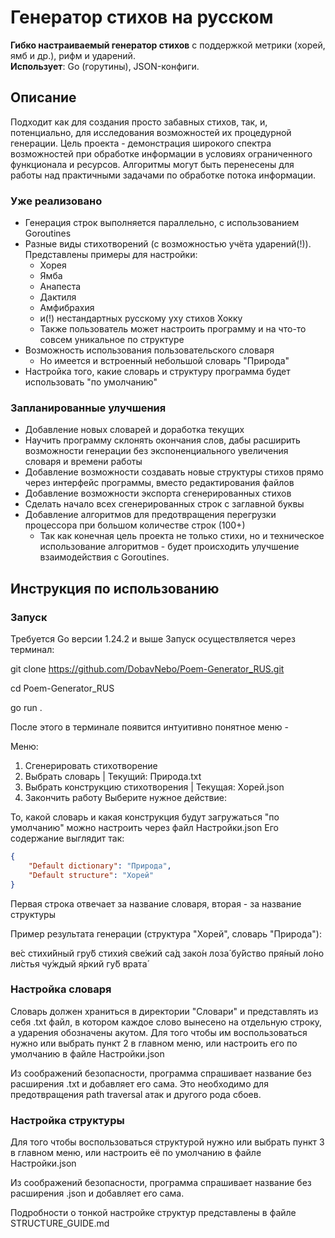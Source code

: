 # Генератор стихов на русском
**Гибко настраиваемый генератор стихов** с поддержкой метрики (хорей, ямб и др.), рифм и ударений.  
**Использует**: Go (горутины), JSON-конфиги. 

## Описание
Подходит как для создания просто забавных стихов, так, и, потенциально, для исследования возможностей их процедурной генерации.
Цель проекта - демонстрация широкого спектра возможностей при обработке информации в условиях ограниченного функционала и ресурсов.
Алгоритмы могут быть перенесены для работы над практичными задачами по обработке потока информации.

### Уже реализовано
- Генерация строк выполняется параллельно, с использованием Goroutines
- Разные виды стихотворений (с возможностью учёта ударений(!)). Представлены примеры для настройки:
    - Хорея
    - Ямба
    - Анапеста
    - Дактиля
    - Амфибрахия
    - и(!) нестандартных русскому уху стихов Хокку
    - Также пользователь может настроить программу и на что-то совсем уникальное по структуре
- Возможность использования пользовательского словаря
    - Но имеется и встроенный небольшой словарь "Природа"
- Настройка того, какие словарь и структуру программа будет использовать "по умолчанию"

### Запланированные улучшения
- Добавление новых словарей и доработка текущих
- Научить программу склонять окончания слов, дабы расширить возможности генерации без экспоненциального увеличения словаря и времени работы
- Добавление возможности создавать новые структуры стихов прямо через интерфейс программы, вместо редактирования файлов
- Добавление возможности экспорта сгенерированных стихов
- Сделать начало всех сгенерированных строк с заглавной буквы
- Добавление алгоритмов для предотвращения перегрузки процессора при большом количестве строк (100+)
    - Так как конечная цель проекта не только стихи, но и техническое использование алгоритмов - будет происходить улучшение взаимодействия с Goroutines.

## Инструкция по использованию
### Запуск
Требуется Go версии 1.24.2 и выше
Запуск осуществляется через терминал:

git clone https://github.com/DobavNebo/Poem-Generator_RUS.git

cd Poem-Generator_RUS

go run .

После этого в терминале появится интуитивно понятное меню -

Меню:
1. Сгенерировать стихотворение
2. Выбрать словарь | Текущий: Природа.txt
3. Выбрать конструкцию стихотворения | Текущая: Хорей.json
4. Закончить работу
Выберите нужное действие:

То, какой словарь и какая конструкция будут загружаться "по умолчанию" можно настроить через файл Настройки.json
Его содержание выглядит так:

```json
{
    "Default dictionary": "Природа",
    "Default structure": "Хорей"
}
```

Первая строка отвечает за название словаря, вторая - за название структуры

Пример результата генерации (структура "Хорей", словарь "Природа"):

ве́с стихи́йный гру́б стихи́я
све́жий са́д зако́н лоза́
бу́йство пря́ный ло́но ли́стья
чу́ждый я́ркий гу́б врата́

### Настройка словаря
Словарь должен храниться в директории "Словари" и представлять из себя .txt файл, в котором каждое слово вынесено на отдельную строку, а ударения обозначены акутом.
Для того чтобы им воспользоваться нужно или выбрать пункт 2 в главном меню, или настроить его по умолчанию в файле Настройки.json

Из соображений безопасности, программа спрашивает название без расширения .txt и добавляет его сама. Это необходимо для предотвращения path traversal атак и другого рода сбоев.
### Настройка структуры
Для того чтобы воспользоваться структурой нужно или выбрать пункт 3 в главном меню, или настроить её по умолчанию в файле Настройки.json

Из соображений безопасности, программа спрашивает название без расширения .json и добавляет его сама.

Подробности о тонкой настройке структур представлены в файле STRUCTURE_GUIDE.md